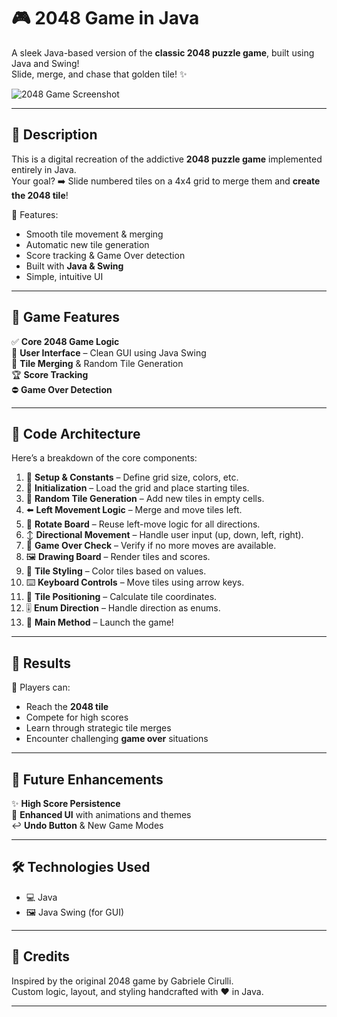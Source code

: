 # 🎮 2048 Game in Java

A sleek Java-based version of the **classic 2048 puzzle game**, built using Java and Swing!  
Slide, merge, and chase that golden tile! ✨

![2048 Game Screenshot](Screenshot%202025-04-17%20234241.png)

---

## 📖 Description

This is a digital recreation of the addictive **2048 puzzle game** implemented entirely in Java.  
Your goal? ➡️ Slide numbered tiles on a 4x4 grid to merge them and **create the 2048 tile**!

🎯 Features:
- Smooth tile movement & merging  
- Automatic new tile generation  
- Score tracking & Game Over detection  
- Built with **Java & Swing**  
- Simple, intuitive UI

---

## 🧩 Game Features

✅ **Core 2048 Game Logic**  
🎨 **User Interface** – Clean GUI using Java Swing  
🔢 **Tile Merging** & Random Tile Generation  
🏆 **Score Tracking**  
⛔ **Game Over Detection**

---

## 🧠 Code Architecture

Here’s a breakdown of the core components:

1. 🔧 **Setup & Constants** – Define grid size, colors, etc.  
2. 🧱 **Initialization** – Load the grid and place starting tiles.  
3. 🎲 **Random Tile Generation** – Add new tiles in empty cells.  
4. ⬅️ **Left Movement Logic** – Merge and move tiles left.  
5. 🔁 **Rotate Board** – Reuse left-move logic for all directions.  
6. ↕️ **Directional Movement** – Handle user input (up, down, left, right).  
7. 🧠 **Game Over Check** – Verify if no more moves are available.  
8. 🖼️ **Drawing Board** – Render tiles and scores.  
9. 🎨 **Tile Styling** – Color tiles based on values.  
10. ⌨️ **Keyboard Controls** – Move tiles using arrow keys.  
11. 📐 **Tile Positioning** – Calculate tile coordinates.  
12. 🎚️ **Enum Direction** – Handle direction as enums.  
13. 🚀 **Main Method** – Launch the game!

---

## 🏁 Results

🎉 Players can:
- Reach the **2048 tile**  
- Compete for high scores  
- Learn through strategic tile merges  
- Encounter challenging **game over** situations

---

## 🌱 Future Enhancements

✨ **High Score Persistence**  
🎨 **Enhanced UI** with animations and themes  
↩️ **Undo Button** & New Game Modes

---

## 🛠️ Technologies Used

- 💻 Java  
- 🖼️ Java Swing (for GUI)

---

## 🙌 Credits

Inspired by the original 2048 game by Gabriele Cirulli.  
Custom logic, layout, and styling handcrafted with ❤️ in Java.

---

